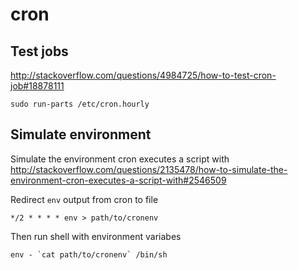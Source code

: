 # cron

## Test jobs

<http://stackoverflow.com/questions/4984725/how-to-test-cron-job#18878111>

    sudo run-parts /etc/cron.hourly


## Simulate environment

Simulate the environment cron executes a script with
<http://stackoverflow.com/questions/2135478/how-to-simulate-the-environment-cron-executes-a-script-with#2546509>

Redirect `env` output from cron to file

    */2 * * * * env > path/to/cronenv

Then run shell with environment variabes

    env - `cat path/to/cronenv` /bin/sh

